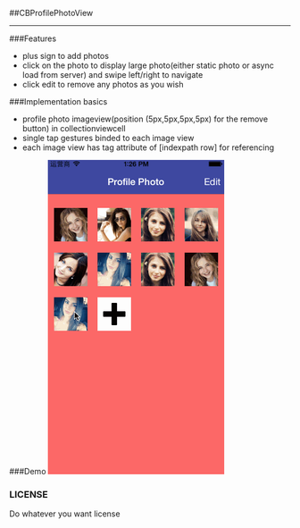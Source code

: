 ##CBProfilePhotoView
_____

###Features
- plus sign to add photos
- click on the photo to display large photo(either static photo or async load from server) and swipe left/right to navigate
- click edit to remove any photos as you wish

###Implementation basics
- profile photo imageview(position (5px,5px,5px,5px) for the remove button) in collectionviewcell
- single tap gestures binded to each image view
- each image view has tag attribute of [indexpath row] for referencing


###Demo
![](demo.gif)

### LICENSE
Do whatever you want license